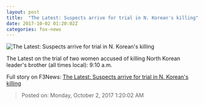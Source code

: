 ```yaml
---
layout: post
title:  "The Latest: Suspects arrive for trial in N. Korean's killing"
date: 2017-10-02 01:20:02Z
categories: fox-news
---
```


![The Latest: Suspects arrive for trial in N. Korean's killing](http://a57.foxnews.com/images.foxnews.com/content/fox-news/world/2017/10/01/latest-suspects-arrive-for-trial-in-n-koreans-killing/_jcr_content/par/featured-media/media-0.img.png/0/0/1506907679114.png?ve=1)

The Latest on the trial of two women accused of killing North Korean leader's brother (all times local): 9:10 a.m.


Full story on F3News: [The Latest: Suspects arrive for trial in N. Korean's killing](http://www.f3nws.com/n/herqBB)

> Posted on: Monday, October 2, 2017 1:20:02 AM
